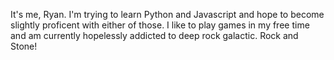It's me, Ryan. 
I'm trying to learn Python and Javascript and hope to become slightly proficent with either of those.
I like to play games in my free time and am currently hopelessly addicted to deep rock galactic. Rock and Stone!

